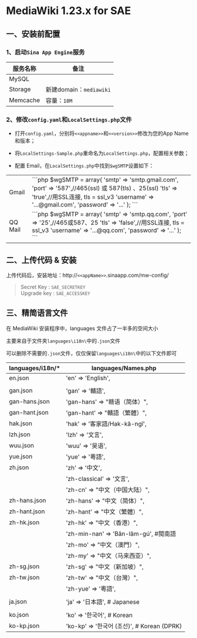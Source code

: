 # MediaWiki 1.23.x for SAE

## 一、安装前配置

### 1、启动`Sina App Engine`服务

| 服务名称 | 备注 |
| --- | --- |
| MySQL |  |
| Storage | 新建domain：`mediawiki` |
| Memcache | 容量：`10M` |

### 2、修改`config.yaml`和`LocalSettings.php`文件

* 打开`config.yaml`，分别将`<<appname>>`和`<<version>>`修改为您的App Name和版本；

* 将`LocalSettings-Sample.php`重命名为`LocalSettings.php`，配置相关参数；

* 配置 Email，在`LocalSettings.php`中找到`$wgSMTP`设置如下：
<table>
<tr>
<td>Gmail</td>
<td>
```php
$wgSMTP = array(
  'smtp'     => 'smtp.gmail.com',
  'port'     => '587',//465(ssl) 或 587(tls) 、25(ssl)
  'tls'      => 'true',//用SSL连接, tls = ssl_v3
  'username' => '...@gmail.com',
  'password' => '...'
);
```
</td>
</tr>
<tr>
<td>QQ Mail</td>
<td>
```php
$wgSMTP = array(
  'smtp'     => 'smtp.qq.com',
  'port'     => '25',//465或587、25
  'tls'      => 'false',//用SSL连接, tls = ssl_v3
  'username' => '...@qq.com',
  'password' => '...'
);
```
</td>
</tr>
</table>

## 二、上传代码 & 安装

上传代码后，安装地址：http://`<<appName>>`.sinaapp.com/mw-config/
> Secret Key : `SAE_SECRETKEY`<br>
> Upgrade key : `SAE_ACCESSKEY`


## 三、精简语言文件

在 MediaWiki 安装程序中，languages 文件占了一半多的空间大小

主要来自于文件夹`languages\i18n\`中的`.json`文件

可以删除不需要的`.json`文件，仅仅保留`languages\i18n\`中的以下文件即可

| languages/i18n/* | languages/Names.php |
| --- | --- |
| en.json       | 'en' => 'English', |
| | |
| gan.json      | 'gan' => '贛語', |
| gan-hans.json | 'gan-hans' => "赣语（简体）", |
| gan-hant.json | 'gan-hant' => "贛語（繁體）", |
| hak.json      | 'hak' => '客家語/Hak-kâ-ngî', |
| lzh.json      | 'lzh' => '文言', |
| wuu.json      | 'wuu' => '吴语', |
| yue.json      | 'yue' => '粵語', |
| zh.json       | 'zh' => '中文', |
|               | 'zh-classical' => '文言', |
|               | 'zh-cn' => "中文（中国大陆）", |
| zh-hans.json  | 'zh-hans' => "中文（简体）", |
| zh-hant.json  | 'zh-hant' => "中文（繁體）", |
| zh-hk.json    | 'zh-hk' => "中文（香港）", |
|               | 'zh-min-nan' => 'Bân-lâm-gú', #閩南語 |
|               | 'zh-mo' => "中文（澳門）", |
|               | 'zh-my' => "中文（马来西亚）", |
| zh-sg.json    | 'zh-sg' => "中文（新加坡）", |
| zh-tw.json    | 'zh-tw' => "中文（台灣）", |
|               | 'zh-yue' => '粵語', |
| | |
| ja.json       | 'ja' => '日本語',  # Japanese |
| | |
| ko.json       | 'ko' => '한국어',  # Korean |
| ko-kp.json    | 'ko-kp' => '한국어 (조선)',  # Korean (DPRK) |
